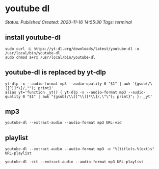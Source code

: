 # youtube dl

_Status: Published_
_Created: 2020-11-16 14:55:30_
_Tags: terminal_

## install youtube-dl
```
sudo curl -L https://yt-dl.org/downloads/latest/youtube-dl -o /usr/local/bin/youtube-dl
sudo chmod a+rx /usr/local/bin/youtube-dl
```
## youtube-dl is replaced by yt-dlp
```
yt-dlp -x --audio-format mp3 --audio-quality 0 "$1" | awk '{gsub(/\[[^]]*\]/,""); print}'
alias yt='function _yt() { yt-dlp -x --audio-format mp3 --audio-quality 0 "$1" | awk "{gsub(/\\[[^\\]]*\\]/,\"\"); print}"; }; _yt'

```
## mp3
```
youtube-dl --extract-audio --audio-format mp3 URL-vid
```


## playlist
```
youtube-dl --extract-audio --audio-format mp3 -o "%(title)s.%(ext)s" URL-playlist
```
```
youtube-dl -cit --extract-audio --audio-format mp3 URL-playlist
```
